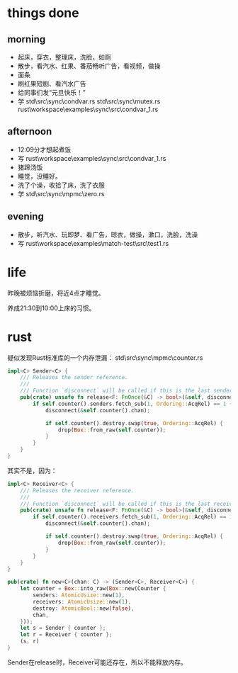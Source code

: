 # things done
## morning
* 起床，穿衣，整理床，洗脸，如厕
* 散步，看汽水、红果、番茄畅听广告，看视频，做操
* 面条
* 刷红果短剧、看汽水广告
* 给同事们发“元旦快乐！”
* 学 std\src\sync\condvar.rs
     std\src\sync\mutex.rs
     rust\workspace\examples\sync\src\condvar_1.rs
## afternoon
* 12:09分才想起煮饭
* 写 rust\workspace\examples\sync\src\condvar_1.rs
* 猪蹄汤饭
* 睡觉，没睡好。
* 洗了个澡，收拾了床，洗了衣服
* 学 std\src\sync\mpmc\zero.rs
## evening
* 散步，听汽水、玩即梦、看广告，晾衣，做操，漱口，洗脸，洗澡
* 写 rust\workspace\examples\match-test\src\test1.rs

# life
昨晚被烦恼折磨，将近4点才睡觉。

养成21:30到10:00上床的习惯。

# rust
疑似发现Rust标准库的一个内存泄漏：
std\src\sync\mpmc\counter.rs
```rust
impl<C> Sender<C> {
    /// Releases the sender reference.
    ///
    /// Function `disconnect` will be called if this is the last sender reference.
    pub(crate) unsafe fn release<F: FnOnce(&C) -> bool>(&self, disconnect: F) {
        if self.counter().senders.fetch_sub(1, Ordering::AcqRel) == 1 {
            disconnect(&self.counter().chan);

            if self.counter().destroy.swap(true, Ordering::AcqRel) {
                drop(Box::from_raw(self.counter));
            }
        }
    }
}
```
其实不是，因为：
```rust
impl<C> Receiver<C> {
    /// Releases the receiver reference.
    ///
    /// Function `disconnect` will be called if this is the last receiver reference.
    pub(crate) unsafe fn release<F: FnOnce(&C) -> bool>(&self, disconnect: F) {
        if self.counter().receivers.fetch_sub(1, Ordering::AcqRel) == 1 {
            disconnect(&self.counter().chan);

            if self.counter().destroy.swap(true, Ordering::AcqRel) {
                drop(Box::from_raw(self.counter));
            }
        }
    }
}

pub(crate) fn new<C>(chan: C) -> (Sender<C>, Receiver<C>) {
    let counter = Box::into_raw(Box::new(Counter {
        senders: AtomicUsize::new(1),
        receivers: AtomicUsize::new(1),
        destroy: AtomicBool::new(false),
        chan,
    }));
    let s = Sender { counter };
    let r = Receiver { counter };
    (s, r)
}
```
Sender在release时，Receiver可能还存在，所以不能释放内存。
